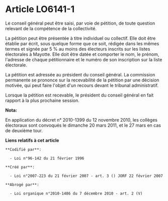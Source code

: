 # Article LO6141-1

Le conseil général peut être saisi, par voie de pétition, de toute question relevant de la compétence de la collectivité.

La pétition peut être présentée à titre individuel ou collectif. Elle doit être établie par écrit, sous quelque forme que ce
soit, rédigée dans les mêmes termes et signée par 5 % au moins des électeurs inscrits sur les listes électorales à Mayotte.
Elle doit être datée et comporter le nom, le prénom, l'adresse de chaque pétitionnaire et le numéro de son inscription sur la
liste électorale.

La pétition est adressée au président du conseil général. La commission permanente se prononce sur la recevabilité de la
pétition par une décision motivée, qui peut faire l'objet d'un recours devant le tribunal administratif.

Lorsque la pétition est recevable, le président du conseil général en fait rapport à la plus prochaine session.

**Nota:**

En application du décret n° 2010-1399 du 12 novembre 2010, les collèges électoraux sont convoqués le dimanche 20 mars 2011,
et le 27 mars en cas de deuxième tour.

**Liens relatifs à cet article**

	**Codifié par**:

	  - Loi n°96-142 du 21 février 1996

	**Créé par**:

	  - Loi n°2007-223 du 21 février 2007 - art. 3 () JORF 22 février 2007

	**Abrogé par**:

	  - Loi organique n°2010-1486 du 7 décembre 2010 - art. 2 (V)
